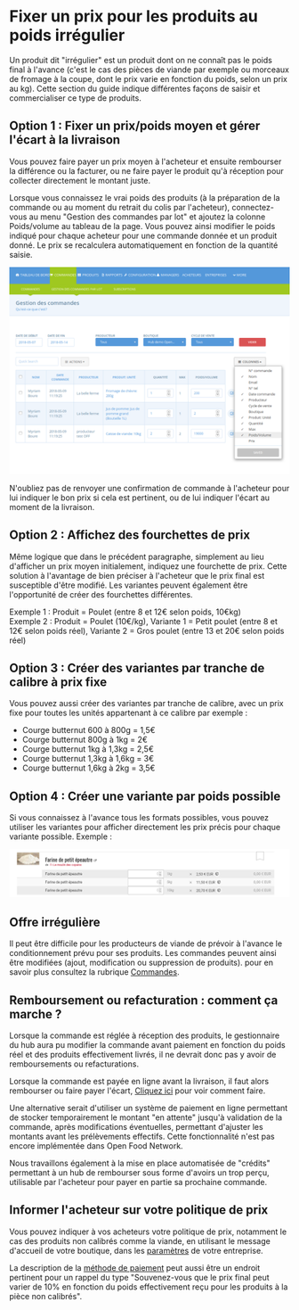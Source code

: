 # Fixer un prix pour les produits au poids irrégulier

Un produit dit "irrégulier" est un produit dont on ne connaît pas le poids final à l'avance \(c'est le cas des pièces de viande par exemple ou morceaux de fromage à la coupe, dont le prix varie en fonction du poids, selon un prix au kg\). Cette section du guide indique différentes façons de saisir et commercialiser ce type de produits.

## Option 1 : Fixer un prix/poids moyen et gérer l'écart à la livraison

Vous pouvez faire payer un prix moyen à l'acheteur et ensuite rembourser la différence ou la facturer, ou ne faire payer le produit qu'à réception pour collecter directement le montant juste.

Lorsque vous connaissez le vrai poids des produits \(à la préparation de la commande ou au moment du retrait du colis par l'acheteur\), connectez-vous au menu "Gestion des commandes par lot" et ajoutez la colonne Poids/volume au tableau de la page. Vous pouvez ainsi modifier le poids indiqué pour chaque acheteur pour une commande donnée et un produit donné. Le prix se recalculera automatiquement en fonction de la quantité saisie. 

![](../../.gitbook/assets/image%20%2882%29.png)

N'oubliez pas de renvoyer une confirmation de commande à l'acheteur pour lui indiquer le bon prix si cela est pertinent, ou de lui indiquer l'écart au moment de la livraison.

## Option 2 : Affichez des fourchettes de prix

Même logique que dans le précédent paragraphe, simplement au lieu d'afficher un prix moyen initialement, indiquez une fourchette de prix. Cette solution à l'avantage de bien préciser à l'acheteur que le prix final est susceptible d'être modifié. Les variantes peuvent également être l'opportunité de créer des fourchettes différentes. 

Exemple 1 : Produit = Poulet \(entre 8 et 12€ selon poids, 10€kg\)   
Exemple 2 : Produit = Poulet \(10€/kg\), Variante 1 = Petit poulet \(entre 8 et 12€ selon poids réel\), Variante 2 = Gros poulet \(entre 13 et 20€ selon poids réel\)

## Option 3 : Créer des variantes par tranche de calibre à prix fixe

Vous pouvez aussi créer des variantes par tranche de calibre, avec un prix fixe pour toutes les unités appartenant à ce calibre par exemple :  
- Courge butternut 600 à 800g = 1,5€  
- Courge butternut 800g à 1kg = 2€  
- Courge butternut 1kg à 1,3kg = 2,5€  
- Courge butternut 1,3kg à 1,6kg = 3€  
- Courge butternut 1,6kg à 2kg = 3,5€

## Option 4 : Créer une variante par poids possible 

Si vous connaissez à l'avance tous les formats possibles, vous pouvez utiliser les variantes pour afficher directement les prix précis pour chaque variante possible. Exemple :

![](../../.gitbook/assets/image%20%2870%29.png)

## Offre irrégulière

Il peut être difficile pour les producteurs de viande de prévoir à l'avance le conditionnement prévu pour ses produits. Les commandes peuvent ainsi être modifiées \(ajout, modification ou suppression de produits\). pour en savoir plus consultez la rubrique [Commandes](../commandes/visualisation-des-commandes.md).

## Remboursement ou refacturation : comment ça marche ?

Lorsque la commande est réglée à réception des produits, le gestionnaire du hub aura pu modifier la commande avant paiement en fonction du poids réel et des produits effectivement livrés, il ne devrait donc pas y avoir de remboursements ou refacturations. 

Lorsque la commande est payée en ligne avant la livraison, il faut alors rembourser ou faire payer l'écart, [Cliquez ici](../commandes/ajustements-de-paiement.md) pour voir comment faire.

Une alternative serait d'utiliser un système de paiement en ligne permettant de stocker temporairement le montant "en attente" jusqu'à validation de la commande, après modifications éventuelles, permettant d'ajuster les montants avant les prélèvements effectifs. Cette fonctionnalité n'est pas encore implémentée dans Open Food Network.

Nous travaillons également à la mise en place automatisée de "crédits" permettant à un hub de rembourser sous forme d'avoirs un trop perçu, utilisable par l'acheteur pour payer en partie sa prochaine commande. 

## Informer l'acheteur sur votre politique de prix

Vous pouvez indiquer à vos acheteurs votre politique de prix, notamment le cas des produits non calibrés comme la viande, en utilisant le message d'accueil de votre boutique, dans les [paramètres](../votre-profil/parametres.md) de votre entreprise.

La description de la [méthode de paiement](../mise-en-place-dune-boutique/methodes-de-paiements.md) peut aussi être un endroit pertinent pour un rappel du type "Souvenez-vous que le prix final peut varier de 10% en fonction du poids effectivement reçu pour les produits à la pièce non calibrés".

